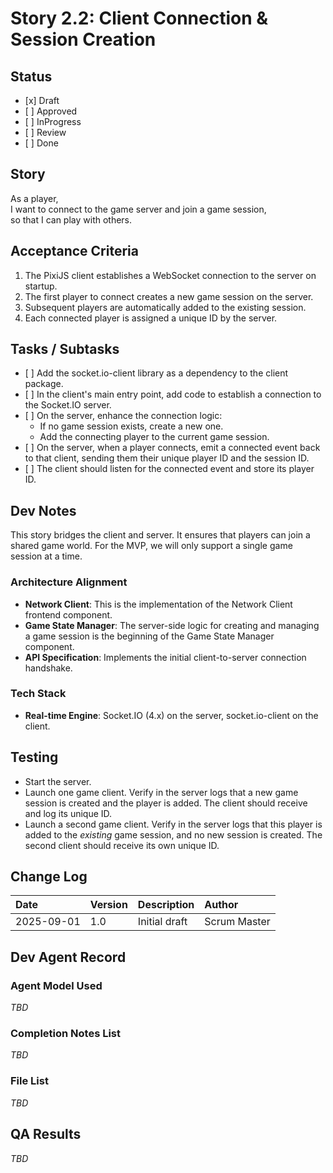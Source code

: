# **Story 2.2: Client Connection & Session Creation**

## **Status**

* \[x\] Draft  
* \[ \] Approved  
* \[ \] InProgress  
* \[ \] Review  
* \[ \] Done

## **Story**

As a player,  
I want to connect to the game server and join a game session,  
so that I can play with others.

## **Acceptance Criteria**

1. The PixiJS client establishes a WebSocket connection to the server on startup.  
2. The first player to connect creates a new game session on the server.  
3. Subsequent players are automatically added to the existing session.  
4. Each connected player is assigned a unique ID by the server.

## **Tasks / Subtasks**

* \[ \] Add the socket.io-client library as a dependency to the client package.  
* \[ \] In the client's main entry point, add code to establish a connection to the Socket.IO server.  
* \[ \] On the server, enhance the connection logic:  
  * If no game session exists, create a new one.  
  * Add the connecting player to the current game session.  
* \[ \] On the server, when a player connects, emit a connected event back to that client, sending them their unique player ID and the session ID.  
* \[ \] The client should listen for the connected event and store its player ID.

## **Dev Notes**

This story bridges the client and server. It ensures that players can join a shared game world. For the MVP, we will only support a single game session at a time.

### **Architecture Alignment**

* **Network Client**: This is the implementation of the Network Client frontend component.  
* **Game State Manager**: The server-side logic for creating and managing a game session is the beginning of the Game State Manager component.  
* **API Specification**: Implements the initial client-to-server connection handshake.

### **Tech Stack**

* **Real-time Engine**: Socket.IO (4.x) on the server, socket.io-client on the client.

## **Testing**

* Start the server.  
* Launch one game client. Verify in the server logs that a new game session is created and the player is added. The client should receive and log its unique ID.  
* Launch a second game client. Verify in the server logs that this player is added to the *existing* game session, and no new session is created. The second client should receive its own unique ID.

## **Change Log**

| Date | Version | Description | Author |
| :---- | :---- | :---- | :---- |
| 2025-09-01 | 1.0 | Initial draft | Scrum Master |

## **Dev Agent Record**

### **Agent Model Used**

*TBD*

### **Completion Notes List**

*TBD*

### **File List**

*TBD*

## **QA Results**

*TBD*